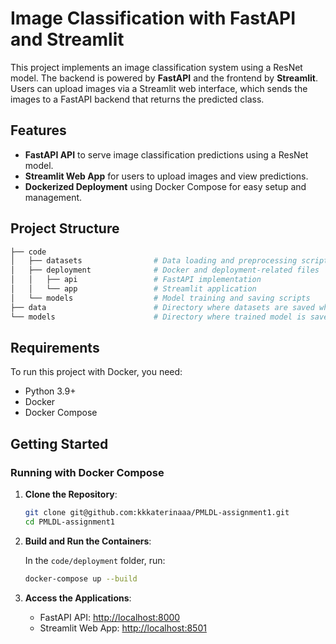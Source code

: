 # Image Classification with FastAPI and Streamlit

This project implements an image classification system using a ResNet model. The backend is powered by **FastAPI** and the frontend by **Streamlit**. Users can upload images via a Streamlit web interface, which sends the images to a FastAPI backend that returns the predicted class.

## Features

- **FastAPI API** to serve image classification predictions using a ResNet model.
- **Streamlit Web App** for users to upload images and view predictions.
- **Dockerized Deployment** using Docker Compose for easy setup and management.

## Project Structure

```bash
├── code
│   ├── datasets                # Data loading and preprocessing scripts
│   ├── deployment              # Docker and deployment-related files
│   │   ├── api                 # FastAPI implementation
│   │   └── app                 # Streamlit application
│   └── models                  # Model training and saving scripts
├── data                        # Directory where datasets are saved when you run load_data code
└── models                      # Directory where trained model is saved
```

## Requirements

To run this project with Docker, you need:

- Python 3.9+
- Docker
- Docker Compose

## Getting Started

### Running with Docker Compose

1. **Clone the Repository**:

    ```bash
    git clone git@github.com:kkkaterinaaa/PMLDL-assignment1.git
    cd PMLDL-assignment1
    ```

2. **Build and Run the Containers**:

    In the `code/deployment` folder, run:

    ```bash
    docker-compose up --build
    ```

3. **Access the Applications**:
    - FastAPI API: [http://localhost:8000](http://localhost:8000)
    - Streamlit Web App: [http://localhost:8501](http://localhost:8501)
